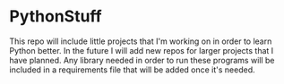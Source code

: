 # PythonStuff
This repo will include little projects that I'm working on in order to learn Python better. In the future I will add new repos for larger projects that I have planned.
Any library needed in order to run these programs will be included in a requirements file that will be added once it's needed.

